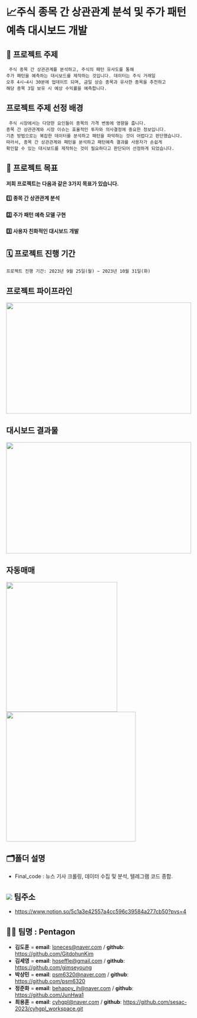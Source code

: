 # 📈주식 종목 간 상관관계 분석 및 주가 패턴 예측 대시보드 개발
 
 ## 📢 프로젝트 주제
     주식 종목 간 상관관계를 분석하고, 주식의 패턴 유사도를 통해
    주가 패턴을 예측하는 대시보드를 제작하는 것입니다. 데이터는 주식 거래일 
    오후 4시~4시 30분에 업데이트 되며, 금일 상승 종목과 유사한 종목을 추천하고 
    해당 종목 3일 보유 시 예상 수익률을 예측합니다.

## 프로젝트 주제 선정 배경
     주식 시장에서는 다양한 요인들이 종목의 가격 변동에 영향을 줍니다. 
    종목 간 상관관계와 시장 이슈는 효율적인 투자와 의사결정에 중요한 정보입니다. 
    기존 방법으로는 복잡한 데이터를 분석하고 패턴을 파악하는 것이 어렵다고 판단했습니다. 
    따라서, 종목 간 상관관계와 패턴을 분석하고 패턴예측 결과를 사용자가 손쉽게 
    확인할 수 있는 대시보드를 제작하는 것이 필요하다고 판단되어 선정하게 되었습니다.

## 🎯 프로젝트 목표
**저희 프로젝트는 다음과 같은 3가지 목표가 있습니다.**

#### 1️⃣ 종목 간 상관관계 분석
#### 2️⃣ 주가 패턴 예측 모델 구현
#### 3️⃣ 사용자 친화적인 대시보드 개발

## 🗓️ 프로젝트 진행 기간
    프로젝트 진행 기간: 2023년 9월 25일(월) ~ 2023년 10월 31일(화)

## 프로젝트 파이프라인
<img src="https://github.com/sesac-2023/FinalProj/assets/138412359/e1b4cfd4-a920-4846-bd12-87d2ccdf8234" width="500" height="300"/>

## 대시보드 결과물
 <img src="https://github.com/sesac-2023/FinalProj/assets/138412359/75a2935f-37ed-4abe-8a0f-fcaf73b59e2e" width="500" height="300"/>

## 자동매매 
<img src="https://github.com/sesac-2023/FinalProj/assets/138412359/ec4d65bf-4d69-4731-adc5-227e85fc11d7" width="300" height="350"/>
<img src="https://github.com/sesac-2023/FinalProj/assets/138412359/4175f84b-8c34-44b3-bc96-c2a1c5ed2ab9" width="350 height="500/>


## 🗂️폴더 설명
- Final_code : 뉴스 기사 크롤링, 데이터 수집 및 분석, 텔레그램 코드 종합.

## <img src="https://img.shields.io/badge/notion-000000?style=for-the-badge&logo=notion&logoColor=white"> 팀주소
- https://www.notion.so/5c1a3e42557a4cc596c39584a277cb50?pvs=4

## 🤼‍♂️ 팀명 : Pentagon
- **김도훈** = **email**: loneces@naver.com / **github**: https://github.com/GitdohunKim
- **김세영** = **email**: hoseffle@gmail.com / **github**: https://github.com/gimseyoung
- **박상민** = **email**: psm6320@naver.com / **github**: https://github.com/psm6320
- **정준화** = **email**: behappy_jh@naver.com / **github**: https://github.com/JunHwa1
- **최용훈** = **email**: cyhgpl@naver.com / **github**: https://github.com/sesac-2023/cyhgpl_workspace.git

